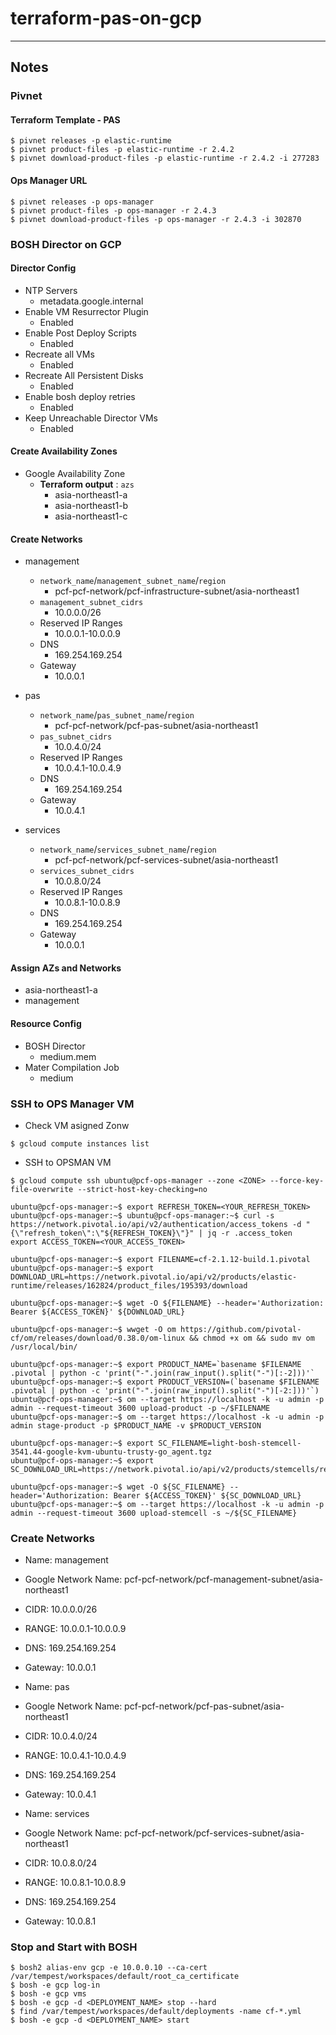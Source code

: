 # terraform-pas-on-gcp

---

## Notes
### Pivnet
#### Terraform Template - PAS
```
$ pivnet releases -p elastic-runtime
$ pivnet product-files -p elastic-runtime -r 2.4.2
$ pivnet download-product-files -p elastic-runtime -r 2.4.2 -i 277283
```

#### Ops Manager URL
```
$ pivnet releases -p ops-manager
$ pivnet product-files -p ops-manager -r 2.4.3
$ pivnet download-product-files -p ops-manager -r 2.4.3 -i 302870
```

### BOSH Director on GCP
#### Director Config
- NTP Servers
  - metadata.google.internal
- Enable VM Resurrector Plugin
  - Enabled
- Enable Post Deploy Scripts
  - Enabled
- Recreate all VMs
  - Enabled
- Recreate All Persistent Disks
  - Enabled
- Enable bosh deploy retries
  - Enabled
- Keep Unreachable Director VMs
  - Enabled

#### Create Availability Zones
- Google Availability Zone
  - **Terraform output** : `azs`
    - asia-northeast1-a
    - asia-northeast1-b
    - asia-northeast1-c

#### Create Networks
- management
  - `network_name`/`management_subnet_name`/`region`
    - pcf-pcf-network/pcf-infrastructure-subnet/asia-northeast1
  - `management_subnet_cidrs`
    - 10.0.0.0/26
  - Reserved IP Ranges
    - 10.0.0.1-10.0.0.9
  - DNS
    - 169.254.169.254
  - Gateway
    - 10.0.0.1

- pas
  - `network_name`/`pas_subnet_name`/`region`
    - pcf-pcf-network/pcf-pas-subnet/asia-northeast1
  - `pas_subnet_cidrs`
    - 10.0.4.0/24
  - Reserved IP Ranges
    - 10.0.4.1-10.0.4.9
  - DNS
    - 169.254.169.254
  - Gateway
    - 10.0.4.1

- services
  - `network_name`/`services_subnet_name`/`region`
    - pcf-pcf-network/pcf-services-subnet/asia-northeast1
  - `services_subnet_cidrs`
    - 10.0.8.0/24
  - Reserved IP Ranges
    - 10.0.8.1-10.0.8.9
  - DNS
    - 169.254.169.254
  - Gateway
    - 10.0.0.1

#### Assign AZs and Networks
- asia-northeast1-a
- management

#### Resource Config
- BOSH Director
  - medium.mem
- Mater Compilation Job
  - medium

### SSH to OPS Manager VM

- Check VM asigned Zonw
```
$ gcloud compute instances list
```

- SSH to OPSMAN VM
```
$ gcloud compute ssh ubuntu@pcf-ops-manager --zone <ZONE> --force-key-file-overwrite --strict-host-key-checking=no
```

```
ubuntu@pcf-ops-manager:~$ export REFRESH_TOKEN=<YOUR_REFRESH_TOKEN>
ubuntu@pcf-ops-manager:~$ ubuntu@pcf-ops-manager:~$ curl -s https://network.pivotal.io/api/v2/authentication/access_tokens -d "{\"refresh_token\":\"${REFRESH_TOKEN}\"}" | jq -r .access_token
export ACCESS_TOKEN=<YOUR_ACCESS_TOKEN>
```

```
ubuntu@pcf-ops-manager:~$ export FILENAME=cf-2.1.12-build.1.pivotal
ubuntu@pcf-ops-manager:~$ export DOWNLOAD_URL=https://network.pivotal.io/api/v2/products/elastic-runtime/releases/162824/product_files/195393/download
```

```
ubuntu@pcf-ops-manager:~$ wget -O ${FILENAME} --header='Authorization: Bearer ${ACCESS_TOKEN}' ${DOWNLOAD_URL}
```

```
ubuntu@pcf-ops-manager:~$ wwget -O om https://github.com/pivotal-cf/om/releases/download/0.38.0/om-linux && chmod +x om && sudo mv om /usr/local/bin/
```

```
ubuntu@pcf-ops-manager:~$ export PRODUCT_NAME=`basename $FILENAME .pivotal | python -c 'print("-".join(raw_input().split("-")[:-2]))'`
ubuntu@pcf-ops-manager:~$ export PRODUCT_VERSION=(`basename $FILENAME .pivotal | python -c 'print("-".join(raw_input().split("-")[-2:]))'`)
ubuntu@pcf-ops-manager:~$ om --target https://localhost -k -u admin -p admin --request-timeout 3600 upload-product -p ~/$FILENAME
ubuntu@pcf-ops-manager:~$ om --target https://localhost -k -u admin -p admin stage-product -p $PRODUCT_NAME -v $PRODUCT_VERSION
```

```
ubuntu@pcf-ops-manager:~$ export SC_FILENAME=light-bosh-stemcell-3541.44-google-kvm-ubuntu-trusty-go_agent.tgz
ubuntu@pcf-ops-manager:~$ export SC_DOWNLOAD_URL=https://network.pivotal.io/api/v2/products/stemcells/releases/162201/product_files/194935/download

```

```
ubuntu@pcf-ops-manager:~$ wget -O ${SC_FILENAME} --header='Authorization: Bearer ${ACCESS_TOKEN}' ${SC_DOWNLOAD_URL}
ubuntu@pcf-ops-manager:~$ om --target https://localhost -k -u admin -p admin --request-timeout 3600 upload-stemcell -s ~/${SC_FILENAME}
```

### Create Networks
- Name: management
- Google Network Name: pcf-pcf-network/pcf-management-subnet/asia-northeast1
- CIDR: 10.0.0.0/26
- RANGE: 10.0.0.1-10.0.0.9
- DNS: 169.254.169.254
- Gateway: 10.0.0.1

- Name: pas
- Google Network Name: pcf-pcf-network/pcf-pas-subnet/asia-northeast1
- CIDR: 10.0.4.0/24
- RANGE: 10.0.4.1-10.0.4.9
- DNS: 169.254.169.254
- Gateway: 10.0.4.1

- Name: services
- Google Network Name: pcf-pcf-network/pcf-services-subnet/asia-northeast1
- CIDR: 10.0.8.0/24
- RANGE: 10.0.8.1-10.0.8.9
- DNS: 169.254.169.254
- Gateway: 10.0.8.1

### Stop and Start with BOSH
```
$ bosh2 alias-env gcp -e 10.0.0.10 --ca-cert /var/tempest/workspaces/default/root_ca_certificate
$ bosh -e gcp log-in
$ bosh -e gcp vms
$ bosh -e gcp -d <DEPLOYMENT_NAME> stop --hard
$ find /var/tempest/workspaces/default/deployments -name cf-*.yml
$ bosh -e gcp -d <DEPLOYMENT_NAME> start
```
